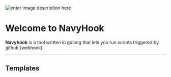 ![enter image description here](https://raw.githubusercontent.com/andrepinto/navyhook/master/img/tool108.png)

Welcome to NavyHook
===================

**Navyhook** is a tool written in golang that lets you run scripts triggered by github (webhook)


----------


Templates
-------------